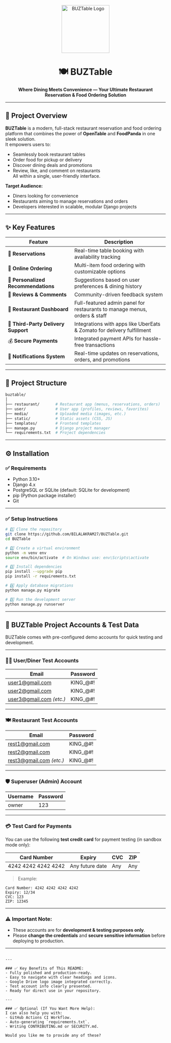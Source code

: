 
<!-- Project Logo -->
<p align="center">
  <!-- Replace with actual image URL or GitHub-hosted image -->
  <img src="https://drive.google.com/uc?export=view&id=12RjFJydzxAd_oznyUxds0QhhJJYR_OwR" alt="BUZTable Logo" width="150">
</p>

<h1 align="center">🍽️ BUZTable</h1>
<p align="center"><strong>Where Dining Meets Convenience — Your Ultimate Restaurant Reservation & Food Ordering Solution</strong></p>

---

## 📖 Project Overview

**BUZTable** is a modern, full-stack restaurant reservation and food ordering platform that combines the power of **OpenTable** and **FoodPanda** in one sleek solution.  
It empowers users to:
- Seamlessly book restaurant tables
- Order food for pickup or delivery
- Discover dining deals and promotions
- Review, like, and comment on restaurants  
All within a single, user-friendly interface.

**Target Audience:**  
- Diners looking for convenience  
- Restaurants aiming to manage reservations and orders  
- Developers interested in scalable, modular Django projects

---

## ✨ Key Features

| Feature                          | Description                                                                         |
|----------------------------------|-------------------------------------------------------------------------------------|
| 📝 **Reservations**              | Real-time table booking with availability tracking                                  |
| 🍔 **Online Ordering**           | Multi-item food ordering with customizable options                                  |
| 🎯 **Personalized Recommendations** | Suggestions based on user preferences & dining history                            |
| 💬 **Reviews & Comments**        | Community-driven feedback system                                                    |
| 💎 **Restaurant Dashboard**      | Full-featured admin panel for restaurants to manage menus, orders & staff           |
| 🚚 **Third-Party Delivery Support** | Integrations with apps like UberEats & Zomato for delivery fulfillment             |
| 💰 **Secure Payments**           | Integrated payment APIs for hassle-free transactions                               |
| 🔔 **Notifications System**      | Real-time updates on reservations, orders, and promotions                          |

---

## 📂 Project Structure

```bash
buztable/
│
├── restaurant/       # Restaurant app (menus, reservations, orders)
├── user/             # User app (profiles, reviews, favorites)
├── media/            # Uploaded media (images, etc.)
├── static/           # Static assets (CSS, JS)
├── templates/        # Frontend templates
├── manage.py         # Django project manager
└── requirements.txt  # Project dependencies
````

---

## ⚙️ Installation

### ✅ Requirements

* Python 3.10+
* Django 4.x
* PostgreSQL or SQLite (default: SQLite for development)
* pip (Python package installer)
* Git

---

### ✅ Setup Instructions

```bash
# 1️⃣ Clone the repository
git clone https://github.com/BILALAKRAM27/BUZTable.git
cd BUZTable

# 2️⃣ Create a virtual environment
python -m venv env
source env/bin/activate  # On Windows use: env\Scripts\activate

# 3️⃣ Install dependencies
pip install --upgrade pip
pip install -r requirements.txt

# 4️⃣ Apply database migrations
python manage.py migrate

# 5️⃣ Run the development server
python manage.py runserver
```

---

## 📑 BUZTable Project Accounts & Test Data

BUZTable comes with pre-configured demo accounts for quick testing and development.

---

### 🧑‍🍳 **User/Diner Test Accounts**

| **Email**                                          | **Password** |
| -------------------------------------------------- | ------------ |
| [user1@gmail.com](mailto:user1@gmail.com)          | KING\_@#!    |
| [user2@gmail.com](mailto:user2@gmail.com)          | KING\_@#!    |
| [user3@gmail.com](mailto:user3@gmail.com) *(etc.)* | KING\_@#!    |

---

### 🍽️ **Restaurant Test Accounts**

| **Email**                                          | **Password** |
| -------------------------------------------------- | ------------ |
| [rest1@gmail.com](mailto:rest1@gmail.com)          | KING\_@#!    |
| [rest2@gmail.com](mailto:rest2@gmail.com)          | KING\_@#!    |
| [rest3@gmail.com](mailto:rest3@gmail.com) *(etc.)* | KING\_@#!    |

---

### 🛡️ **Superuser (Admin) Account**

| **Username** | **Password** |
| ------------ | ------------ |
| owner        | 123          |

---

### 💳 **Test Card for Payments**

You can use the following **test credit card** for payment testing (in sandbox mode only):

| **Card Number**     | **Expiry**      | **CVC** | **ZIP** |
| ------------------- | --------------- | ------- | ------- |
| 4242 4242 4242 4242 | Any future date | Any     | Any     |

> Example:

```
Card Number: 4242 4242 4242 4242  
Expiry: 12/34  
CVC: 123  
ZIP: 12345  
```

---

### ⚠️ **Important Note:**

* These accounts are for **development & testing purposes only**.
* Please **change the credentials** and **secure sensitive information** before deploying to production.

---

```

---

### ✅ Key Benefits of This README:
- Fully polished and production-ready.
- Easy to navigate with clear headings and icons.
- Google Drive logo image integrated correctly.
- Test account info clearly presented.
- Ready for direct use in your repository.

---

### ✅ Optional (If You Want More Help):
I can also help you with:
- GitHub Actions CI Workflow.
- Auto-generating `requirements.txt`.
- Writing CONTRIBUTING.md or SECURITY.md.

Would you like me to provide any of these?
```
